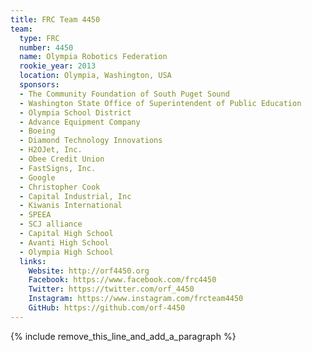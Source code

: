 ```yaml
---
title: FRC Team 4450
team:
  type: FRC
  number: 4450
  name: Olympia Robotics Federation
  rookie_year: 2013
  location: Olympia, Washington, USA
  sponsors:
  - The Community Foundation of South Puget Sound
  - Washington State Office of Superintendent of Public Education
  - Olympia School District
  - Advance Equipment Company
  - Boeing
  - Diamond Technology Innovations
  - H2OJet, Inc.
  - Obee Credit Union
  - FastSigns, Inc.
  - Google
  - Christopher Cook
  - Capital Industrial, Inc
  - Kiwanis International
  - SPEEA
  - SCJ alliance
  - Capital High School
  - Avanti High School
  - Olympia High School
  links:
    Website: http://orf4450.org
    Facebook: https://www.facebook.com/frc4450
    Twitter: https://twitter.com/orf_4450
    Instagram: https://www.instagram.com/frcteam4450
    GitHub: https://github.com/orf-4450
---
```


{% include remove_this_line_and_add_a_paragraph %}